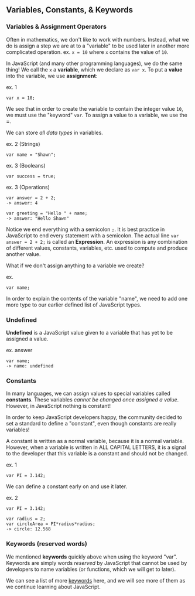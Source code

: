 <section class="module-section" name="Variables, Constants, &amp; Keywords">&nbsp;</section>

## Variables, Constants, & Keywords

### Variables & Assignment Operators

Often in mathematics, we don't like to work with numbers. Instead, what we do is assign a step we are at to a "variable" to be used later in another more complicated operation. ex. `x = 10` where `x` contains the value of `10`.

In JavaScript (and many other programming languages), we do the same thing! We call the `x` a **variable**, which we declare as `var x`. To put a **value** into the variable, we use **assignment**:

ex. 1

    var x = 10;

We see that in order to create the variable to contain the integer value `10`, we must use the "keyword" `var`. To assign a value to a variable, we use the **=**.

We can store _all data types_ in variables.

ex. 2 (Strings)

    var name = "Shawn";

ex. 3 (Booleans)

    var success = true;

ex. 3 (Operations)

    var answer = 2 + 2;
    -> answer: 4

    var greeting = "Hello " + name;
    -> answer: "Hello Shawn"

Notice we end everything with a semicolon `;`. It is best practice in JavaScript to end every statement with a semicolon. The actual line `var answer = 2 + 2;` is called an **Expression**. An expression is any combination of different values, constants, variables, etc. used to compute and produce another value.

What if we don't assign anything to a variable we create?

ex.

    var name;

In order to explain the contents of the variable "name", we need to add one more type to our earlier defined list of JavaScript types.

### Undefined

**Undefined** is a JavaScript value given to a variable that has yet to be assigned a value.

ex. answer

    var name;
    -> name: undefined

### Constants

In many languages, we can assign values to special variables called **constants**. These variables _cannot be changed once assigned a value_. However, in JavaScript nothing is constant! 

In order to keep JavaScript developers happy, the community decided to set a standard to define a "constant", even though constants are really variables!

A constant is written as a normal variable, because it is a normal variable. However, when a variable is written in ALL CAPITAL LETTERS, it is a signal to the developer that this variable is a constant and should not be changed.

ex. 1

    var PI = 3.142;

We can define a constant early on and use it later.

ex. 2

    var PI = 3.142;

    var radius = 2;
    var circleArea = PI*radius*radius;
    -> circle: 12.568

### Keywords (reserved words)

We mentioned **keywords** quickly above when using the keyword "var". Keywords are simply words *reserved* by JavaScript that cannot be used by developers to name variables (or functions, which we will get to later). 

We can see a list of more [keywords](http://www.w3schools.com/js/js_reserved.asp) here, and we will see more of them as we continue learning about JavaScript.

